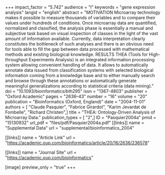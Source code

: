 +++
impact_factor = "5.742"
audience = "I"
keywords = "gene expression analysis"
langid = "english"
abstract = "MOTIVATION Microarray technology makes it possible to measure thousands of variables and to compare their values under hundreds of conditions. Once microarray data are quantified, normalized and classified, the analysis phase is essentially a manual and subjective task based on visual inspection of classes in the light of the vast amount of information available. Currently, data interpretation clearly constitutes the bottleneck of such analyses and there is an obvious need for tools able to fill the gap between data processed with mathematical methods and existing biological knowledge. RESULTS THEA (Tools for High-throughput Experiments Analysis) is an integrated information processing system allowing convenient handling of data. It allows to automatically annotate data issued from classification systems with selected biological information coming from a knowledge base and to either manually search and browse through these annotations or automatically generate meaningful generalizations according to statistical criteria (data mining)."
doi = "10.1093/bioinformatics/bth295"
issn = "1367-4803"
publisher = "Oxford Academic"
pages = "2636–43"
number = "16"
volume = "20"
publication = "Bioinformatics (Oxford, England)"
date = "2004-11-01"
authors = [ "Claude Pasquier", "Fabrice Girardot", "Karim Jevardat de Fombelle", "Richard Christen",]
title = "THEA: Ontology-Driven Analysis of Microarray Data."
publication_types = [ "2",]
ID = "Pasquier2004a"
pmid = "15130932"
url_pdf = "files/pdf/Pasquier2004a.pdf"
[[links]]
name = "Supplemental Data"
url = "supplemental/bioinformatics_2004"

[[links]]
name = "Article Link"
url = "https://academic.oup.com/bioinformatics/article/20/16/2636/236578"

[[links]]
name = "Journal Site"
url = "https://academic.oup.com/bioinformatics"

[image]
preview_only = "true"
+++
